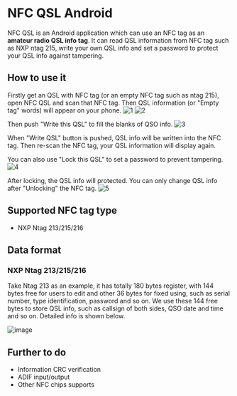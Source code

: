 # NFC QSL Android
NFC QSL is an Android application which can use an NFC tag as an **amateur radio QSL info tag**. 
It can read QSL information from NFC tag such as NXP ntag 215, write your own QSL info and set a password to protect your QSL info against tampering.

## How to use it
Firstly get an QSL with NFC tag (or an empty NFC tag such as ntag 215), open NFC QSL and scan that NFC tag. Then QSL information (or "Empty tag" words) will appear on your phone.
![1](readme_pic/1.jpg)
![2](readme_pic/2.jpg)

Then push "Write this QSL" to fill the blanks of QSO info.
![3](readme_pic/3.jpg)

When "Write QSL" button is pushed, QSL info will be written into the NFC tag. Then re-scan the NFC tag, your QSL information will display again.

You can also use "Lock this QSL" to set a password to prevent tampering.
![4](readme_pic/4.jpg)

After locking, the QSL info will protected. You can only change QSL info after "Unlocking" the NFC tag.
![5](readme_pic/5.jpg)

## Supported NFC tag type
- NXP Ntag 213/215/216

## Data format
### NXP Ntag 213/215/216
Take Ntag 213 as an example, it has totally 180 bytes register, with 144 bytes free for users to edit and other 36 bytes for fixed using, such as serial number, type identification, password and so on. We use these 144 free bytes to store QSL info, such as callsign of both sides, QSO date and time and so on. Detailed info is shown below.

![image](https://github.com/user-attachments/assets/d0d064b2-ad67-414e-8242-38b747fac358)


## Further to do
- Information CRC verification
- ADIF input/output
- Other NFC chips supports
